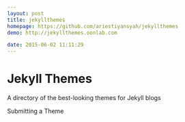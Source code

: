 ```yaml
---
layout: post
title: jekyllthemes
homepage: https://github.com/ariestiyansyah/jekyllthemes
demo: http://jekyllthemes.oonlab.com

date: 2015-06-02 11:11:29
---
```

Jekyll Themes
=============

A directory of the best-looking themes for Jekyll blogs


Submitting a Theme
